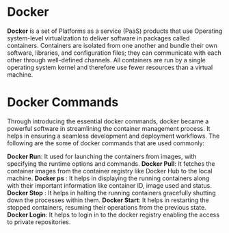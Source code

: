 # Docker
**Docker** is a set of Platforms as a service (PaaS) products that use Operating system-level virtualization to deliver software in packages called containers. Containers are isolated from one another and bundle their own software, libraries, and configuration files; they can communicate with each other through well-defined channels. All containers are run by a single operating system kernel and therefore use fewer resources than a virtual machine.
# Docker Commands
Through introducing the essential docker commands, docker became a powerful software in streamlining the container management process. It helps in ensuring a seamless development and deployment workflows. The following are the some of docker commands that are used commonly:

**Docker Run**: It used for launching the containers from images, with specifying the runtime options and commands.
**Docker Pull**: It fetches the container images from the container registry like Docker Hub to the local machine.
**Docker ps** : It helps in displaying the running containers along with their important information like container ID, image used and status.
**Docker Stop** : It helps in halting the running containers gracefully shutting down the processes within them.
**Docker Start**: It helps in restarting the stopped containers, resuming their operations from the previous state.
**Docker Login**: It helps to login in to the docker registry enabling the access to private repositories.
